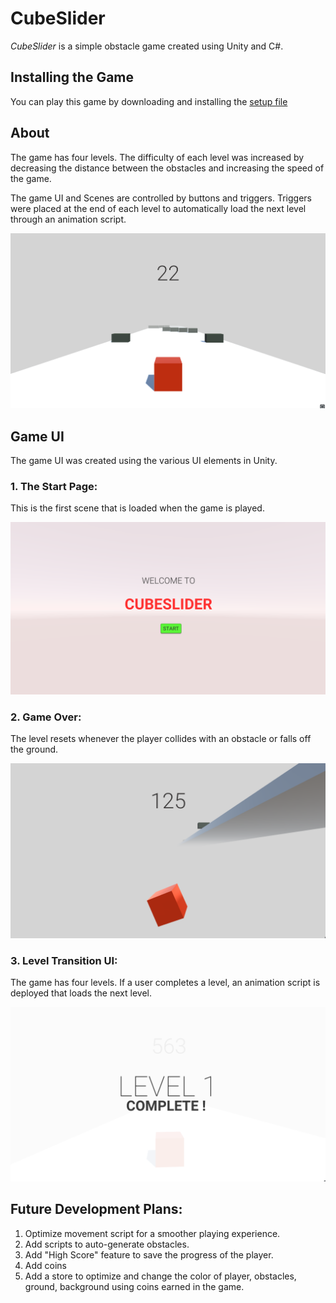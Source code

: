 # CubeSlider
*CubeSlider* is a simple obstacle game created using Unity and C#.

## Installing the Game
You can play this game by downloading and installing the [setup file](CubeSlider_Setup%20(x86).exe)

## About
The game has four levels. The difficulty of each level was increased by decreasing the distance between the obstacles and increasing the speed of the game. 

The game UI and Scenes are controlled by buttons and triggers. 
Triggers were placed at the end of each level to automatically load the next level through an animation script. 

![](Screenshots/InGame.png)

## Game UI

The game UI was created using the various UI elements in Unity.

### 1. The Start Page: 

This is the first scene that is loaded when the game is played.

![](Screenshots/Start_Page.png)

### 2. Game Over:

The level resets whenever the player collides with an obstacle or falls off the ground.

![](Screenshots/Falling.png)

### 3. Level Transition UI:

The game has four levels. If a user completes a level, an animation script is deployed that loads the next level.

![](Screenshots/LevelComplete.png)

## Future Development Plans: 

1. Optimize movement script for a smoother playing experience. 
2. Add scripts to auto-generate obstacles.
3. Add "High Score" feature to save the progress of the player.
4. Add coins
5. Add a store to optimize and change the color of player, obstacles, ground, background using coins earned in the game.
